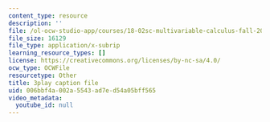 ```yaml
---
content_type: resource
description: ''
file: /ol-ocw-studio-app/courses/18-02sc-multivariable-calculus-fall-2010/006bbf4a002a5543ad7ed54a05bff565_-pr1TLyPyDw.vtt
file_size: 16129
file_type: application/x-subrip
learning_resource_types: []
license: https://creativecommons.org/licenses/by-nc-sa/4.0/
ocw_type: OCWFile
resourcetype: Other
title: 3play caption file
uid: 006bbf4a-002a-5543-ad7e-d54a05bff565
video_metadata:
  youtube_id: null
---
```

